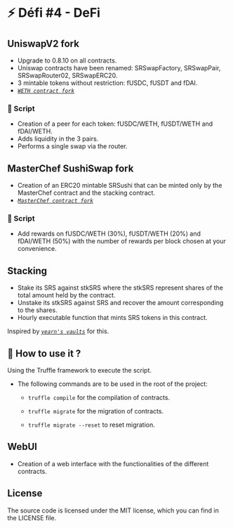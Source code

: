 # ⚡ Défi #4 - DeFi

## UniswapV2 fork

* Upgrade to 0.8.10 on all contracts.
* Uniswap contracts have been renamed: SRSwapFactory, SRSwapPair, SRSwapRouter02, SRSwapERC20.
* 3 mintable tokens without restriction: fUSDC, fUSDT and fDAI.
* [*`WETH contract fork`*](https://etherscan.io/address/0xc02aaa39b223fe8d0a0e5c4f27ead9083c756cc2#code)

### 📜 Script

* Creation of a peer for each token: fUSDC/WETH, fUSDT/WETH and fDAI/WETH.
* Adds liquidity in the 3 pairs.
* Performs a single swap via the router.

## MasterChef SushiSwap fork

* Creation of an ERC20 mintable SRSushi that can be minted only by the MasterChef contract and the stacking contract.
* [*`MasterChef contract fork`*](https://github.com/sushiswap/sushiswap/blob/canary/contracts/MasterChef.sol)

### 📜 Script

* Add rewards on fUSDC/WETH (30%), fUSDT/WETH (20%) and fDAI/WETH (50%) with the number of rewards per block chosen at your convenience.

## Stacking

* Stake its SRS against stkSRS where the stkSRS represent shares of the total amount held by the contract.
* Unstake its stkSRS against SRS and recover the amount corresponding to the shares.
* Hourly executable function that mints SRS tokens in this contract.

Inspired by [*`yearn's vaults`*](https://github.com/yearn/yearn-protocol/blob/develop/contracts/vaults/yDelegatedVault.sol)
for this.

## 🧰 How to use it ?

Using the Truffle framework to execute the script.

* The following commands are to be used in the root of the project:

  * `truffle compile` for the compilation of contracts.

  * `truffle migrate` for the migration of contracts.

  * `truffle migrate --reset` to reset migration.

## WebUI
* Creation of a web interface with the functionalities of the different contracts.

## License

The source code is licensed under the MIT license, which you can find in the LICENSE file.
